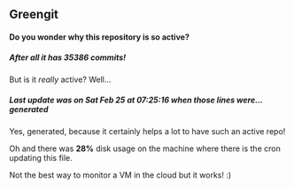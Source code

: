 ## Greengit

#### Do you wonder why this repository is so active?

##### After all it has 35386 commits!

But is it *really* active? Well...

##### Last update was on Sat Feb 25 at 07:25:16 when those lines were... generated

Yes, generated, because it certainly helps a lot to have such an active repo!

Oh and there was **28%** disk usage on the machine
where there is the cron updating this file.

Not the best way to monitor a VM in the cloud but it works! :)
